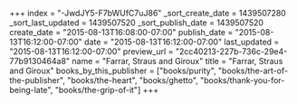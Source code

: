 +++
index = "-JwdJY5-F7bWUfC7uJ86"
_sort_create_date = 1439507280
_sort_last_updated = 1439507520
_sort_publish_date = 1439507520
create_date = "2015-08-13T16:08:00-07:00"
publish_date = "2015-08-13T16:12:00-07:00"
date = "2015-08-13T16:12:00-07:00"
last_updated = "2015-08-13T16:12:00-07:00"
preview_url = "2cc40213-227b-736c-29e4-77b9130464a8"
name = "Farrar, Straus and Giroux"
title = "Farrar, Straus and Giroux"
books_by_this_publisher = ["books/purity", "books/the-art-of-the-publisher", "books/the-heart", "books/ghetto", "books/thank-you-for-being-late", "books/the-grip-of-it"]
+++
